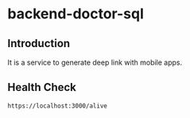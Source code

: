 # backend-doctor-sql

## Introduction

It is a service to generate deep link with mobile apps.

## Health Check

```
https://localhost:3000/alive
```
